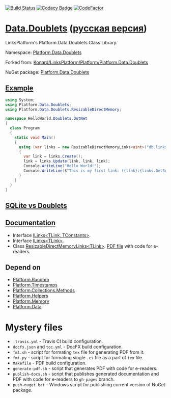 [![Build Status](https://travis-ci.com/linksplatform/Data.Doublets.svg?branch=master)](https://travis-ci.com/linksplatform/Data.Doublets)
[![Codacy Badge](https://api.codacy.com/project/badge/Grade/83c66adb68f44a018c795bc7dc7d6f49)](https://app.codacy.com/app/drakonard/Data.Doublets?utm_source=github.com&utm_medium=referral&utm_content=linksplatform/Data.Doublets&utm_campaign=Badge_Grade_Dashboard)
[![CodeFactor](https://www.codefactor.io/repository/github/linksplatform/data.doublets/badge/master)](https://www.codefactor.io/repository/github/linksplatform/data.doublets/overview/master)

# [Data.Doublets](https://github.com/linksplatform/Data.Doublets) ([русская версия](README.ru.md))

LinksPlatform's Platform.Data.Doublets Class Library.

Namespace: [Platform.Data.Doublets](https://linksplatform.github.io/Data.Doublets/api/Platform.Data.Doublets.html)

Forked from: [Konard/LinksPlatform/Platform/Platform.Data.Doublets](https://github.com/Konard/LinksPlatform/tree/b0844d778ced60b22435e57342393031b26a2822/Platform/Platform.Data.Doublets)

NuGet package: [Platform.Data.Doublets](https://www.nuget.org/packages/Platform.Data.Doublets)

## [Example](https://github.com/linksplatform/HelloWorld.Doublets.DotNet)

```C#
using System;
using Platform.Data.Doublets;
using Platform.Data.Doublets.ResizableDirectMemory;

namespace HelloWorld.Doublets.DotNet
{
  class Program
  {
    static void Main()
    {
      using (var links = new ResizableDirectMemoryLinks<uint>("db.links"))
      {
        var link = links.Create();
        link = links.Update(link, link, link);
        Console.WriteLine("Hello World!");
        Console.WriteLine($"This is my first link: ({link}:{links.GetSource(link)}->{links.GetTarget(link)}).");
      }
    }
  }
}
```

## [SQLite vs Doublets](https://github.com/linksplatform/Comparisons.SQLiteVSDoublets)

## [Documentation](https://linksplatform.github.io/Data.Doublets/)
  * Interface [ILinks\<TLink, TConstants\>](https://linksplatform.github.io/Data/api/Platform.Data.ILinks-2.html).
  * Interface [ILinks\<TLink\>](https://linksplatform.github.io/Data.Doublets/api/Platform.Data.Doublets.ILinks-1.html).
  * Class [ResizableDirectMemoryLinks\<TLink\>](https://linksplatform.github.io/Data.Doublets/api/Platform.Data.Doublets.ResizableDirectMemory.ResizableDirectMemoryLinks-1.html).
[PDF file](https://linksplatform.github.io/Data.Doublets/Platform.Data.Doublets.pdf) with code for e-readers.

## Depend on
  * [Platform.Random](https://github.com/linksplatform/Random)
  * [Platform.Timestamps](https://github.com/linksplatform/Timestamps)
  * [Platform.Collections.Methods](https://github.com/linksplatform/Collections.Methods)
  * [Platform.Helpers](https://github.com/linksplatform/Helpers)
  * [Platform.Memory](https://github.com/linksplatform/Memory)
  * [Platform.Data](https://github.com/linksplatform/Data)

# Mystery files
  * `.travis.yml` - Travis CI build configuration.
  * `docfx.json` and `toc.yml` - DocFX build configuration.
  * `fmt.sh` - script for formating `tex` file for generating PDF from it.
  * `fmt.py` - script for formating single `.cs` file as a part of `tex` file.
  * `Makefile` - PDF build configuration.
  * `generate-pdf.sh` - script that generates PDF with code for e-readers.
  * `publish-docs.sh` - script that publishes generated documentation and PDF with code for e-readers to `gh-pages` branch.
  * `push-nuget.bat` - Windows script for publishing current version of NuGet package.